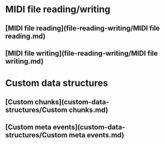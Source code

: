 # MIDI file reading/writing
## [MIDI file reading](file-reading-writing/MIDI file reading.md)
## [MIDI file writing](file-reading-writing/MIDI file writing.md)

# Custom data structures
## [Custom chunks](custom-data-structures/Custom chunks.md)
## [Custom meta events](custom-data-structures/Custom meta events.md)